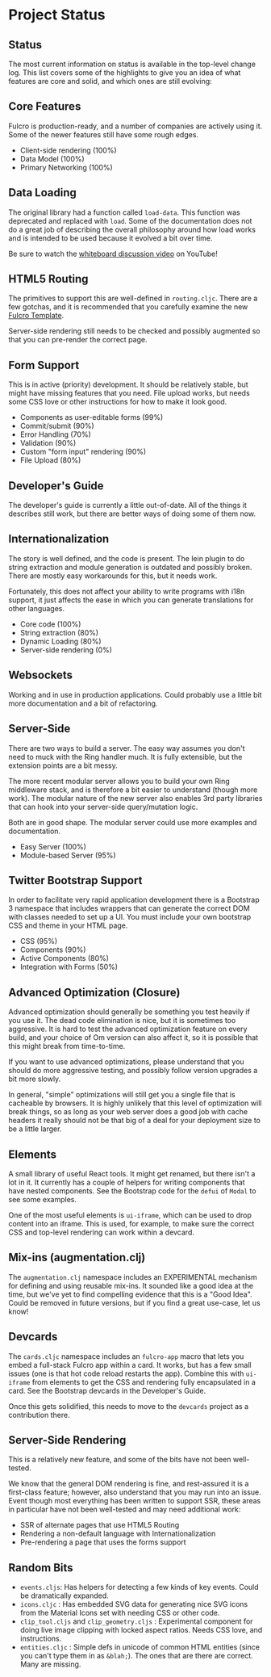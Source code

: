 # Project Status

## Status

The most current information on status is available in the top-level
change log. This list covers some of the highlights to give you an
idea of what features are core and solid, and which ones are still evolving:

## Core Features

Fulcro is production-ready, and a number of companies are actively using it. Some of
the newer features still have some rough edges.

- Client-side rendering (100%)
- Data Model (100%)
- Primary Networking (100%)

## Data Loading

The original library had a function called `load-data`. This function
was deprecated and replaced with `load`. Some of the documentation does
not do a great job of describing the overall philosophy around how
load works and is intended to be used because it evolved a bit over time.

Be sure to watch the [whiteboard discussion video](https://youtu.be/mT4jJHf929Q?list=PLVi9lDx-4C_T_gsmBQ_2gztvk6h_Usw6R) on YouTube!

## HTML5 Routing

The primitives to support this are well-defined in `routing.cljc`. There are a few gotchas, and
it is recommended that you carefully examine the new [Fulcro Template](https://github.com/fulcro-web/fulcro-template).

Server-side rendering still needs to be checked and possibly augmented so that
you can pre-render the correct page.

## Form Support

This is in active (priority) development. It should be relatively stable, but might
have missing features that you need. File upload works, but
needs some CSS love or other instructions for how to make it look good.

- Components as user-editable forms (99%)
- Commit/submit (90%)
- Error Handling (70%)
- Validation (90%)
- Custom "form input" rendering (90%)
- File Upload (80%)

## Developer's Guide

The developer's guide is currently a little out-of-date. All of the
things it describes still work, but there are better ways of doing
some of them now.

## Internationalization

The story is well defined, and the code is present. The lein plugin
to do string extraction and module generation is outdated and possibly
broken. There are mostly easy workarounds for this, but it needs work.

Fortunately, this does not affect your ability to write programs with
i18n support, it just affects the ease in which you can generate
translations for other languages.

- Core code (100%)
- String extraction (80%)
- Dynamic Loading (80%)
- Server-side rendering (0%)

## Websockets

Working and in use in production applications. Could probably use a
little bit more documentation and a bit of refactoring.

## Server-Side

There are two ways to build a server. The easy way assumes you don't need
to muck with the Ring handler much. It is fully extensible, but the
extension points are a bit messy.

The more recent modular server allows you to build your own Ring
middleware stack, and is therefore a bit easier to understand (though
more work). The modular nature of the new server also enables 3rd party
libraries that can hook into your server-side query/mutation logic.

Both are in good shape. The modular server could use more examples and
documentation.

- Easy Server (100%)
- Module-based Server (95%)

## Twitter Bootstrap Support

In order to facilitate very rapid application development there is a
Bootstrap 3 namespace that includes wrappers that can generate the
correct DOM with classes needed to set up a UI. You must include your own
bootstrap CSS and theme in your HTML page.

- CSS (95%)
- Components (90%)
- Active Components (80%)
- Integration with Forms (50%)

## Advanced Optimization (Closure)

Advanced optimization should generally be something you test heavily
if you use it. The dead code elimination is nice, but it is sometimes
too aggressive. It is hard to test the advanced optimization feature
on every build, and your choice of Om version can also affect it,
so it is possible that this might break from time-to-time.

If you want to use advanced optimizations, please understand that you
should do more aggressive testing, and possibly follow version upgrades
a bit more slowly.

In general, "simple" optimizations will still get you a single file that is cacheable
by browsers. It is highly unlikely that this level of optimization will break things,
so as long as your web server does a good job with cache headers it really
should not be that big of a deal for your deployment size to be a little larger.


## Elements

A small library of useful React tools. It might get renamed, but
there isn't a lot in it. It currently has a couple of helpers for
writing components that have nested components. See the Bootstrap
code for the `defui` of `Modal` to see some examples.

One of the most useful elements is `ui-iframe`, which can be used
to drop content into an iframe. This is used, for example, to make
sure the correct CSS and top-level rendering can work within a devcard.

## Mix-ins (augmentation.clj)

The `augmentation.clj` namespace includes an EXPERIMENTAL mechanism for defining and
using reusable mix-ins. It sounded like a good idea at the time, but we've yet
to find compelling evidence that this is a "Good Idea". Could be removed
in future versions, but if you find a great use-case, let us know!

## Devcards

The `cards.cljc` namespace includes an `fulcro-app` macro that lets you
embed a full-stack Fulcro app within a card. It works, but has a few
small issues (one is that hot code reload restarts the app). Combine this
with `ui-iframe` from elements to get the CSS and rendering fully encapsulated
in a card. See the Bootstrap devcards in the Developer's Guide.

Once this gets solidified, this needs to move to the `devcards` project as
a contribution there.

## Server-Side Rendering

This is a relatively new feature, and some of the bits have not been well-tested.

We know that the general DOM rendering is fine, and rest-assured it is a first-class
feature; however,
also understand that you may run into an issue. Event though most everything has been
written to support SSR, these areas in particular have not been well-tested and
may need additional work:

- SSR of alternate pages that use HTML5 Routing
- Rendering a non-default language with Internationalization
- Pre-rendering a page that uses the forms support

## Random Bits

- `events.cljs`: Has helpers for detecting a few kinds of key events. Could be dramatically expanded.
- `icons.cljc` : Has embedded SVG data for generating nice SVG icons from the Material Icons set with needing CSS or other code.
- `clip_tool.cljs` and `clip_geometry.cljs` : Experimental component for doing live image clipping with locked aspect ratios. Needs CSS love, and instructions.
- `entities.cljc` : Simple defs in unicode of common HTML entities (since you can't type them in as `&blah;`). The ones that are there are correct. Many are missing.

